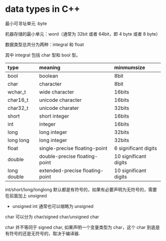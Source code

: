 
# data types in C++

最小可寻址单元 :byte

机器存储的最小单元：word（通常为 32bit 或者 64bit，即 4 byte 或者 8 byte）

数据类型总共分为两种：integral 和 float

其中 integral 包括 char 型和 bool 型。



| type | meaning | minmumsize |
| :--- | :--- | :--- | 
| bool  | boolean | 8bit | 
| char | character | 8bit |
| wchar_t | wide character | 16bits |
| char16_t | unicode character |  16bits |
| char32_t | unicode charater | 32bits |
| short | short integer | 16bits |
| int | integer | 16bits |
| long | long integer | 32bits |
| long long | long  integer | 32bits |
| float | single-precise floating-point | 6 significant digits |
| double | double-precise floating-point | 10 significant digits |
| long double | extended-precise floating-point | 10 significant digits |

int/short/long/longlong 默认都是有符号的，如果有必要声明为无符号的，需要在前面加上 unsigned

- unsigned int 通常也可以缩略为 unsigned

char 可以分为 char/signed char/unsigned char

char 并不等同于 signed char, 如果声明一个变量类型为 char，这个 char 到底是有符号的还是无符号的，取决于编译器.


